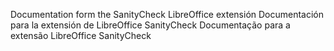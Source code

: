 Documentation form the SanityCheck LibreOffice extensión
Documentación para la extensión de LibreOffice SanityCheck
Documentação para a extensão LibreOffice SanityCheck
